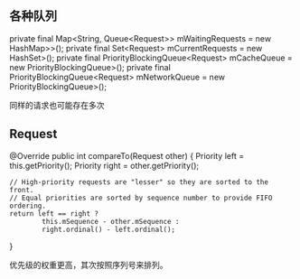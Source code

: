 ## 各种队列

private final Map<String, Queue<Request<?>>> mWaitingRequests = new HashMap<String, Queue<Request<?>>>();
private final Set<Request<?>> mCurrentRequests = new HashSet<Request<?>>();
private final PriorityBlockingQueue<Request<?>> mCacheQueue = new PriorityBlockingQueue<Request<?>>();
private final PriorityBlockingQueue<Request<?>> mNetworkQueue = new PriorityBlockingQueue<Request<?>>();

同样的请求也可能存在多次


## Request

@Override
public int compareTo(Request<T> other) {
    Priority left = this.getPriority();
    Priority right = other.getPriority();

    // High-priority requests are "lesser" so they are sorted to the front.
    // Equal priorities are sorted by sequence number to provide FIFO ordering.
    return left == right ?
            this.mSequence - other.mSequence :
            right.ordinal() - left.ordinal();
}

优先级的权重更高，其次按照序列号来排列。
